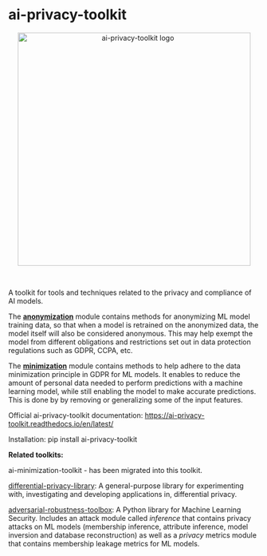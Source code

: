 # ai-privacy-toolkit
<p align="center">
  <img src="docs/images/logo with text.jpg?raw=true" width="467" title="ai-privacy-toolkit logo">
</p>
<br />

A toolkit for tools and techniques related to the privacy and compliance of AI models.

The [**anonymization**](apt/anonymization/README.md) module contains methods for anonymizing ML model 
training data, so that when a model is retrained on the anonymized data, the model itself will also be 
considered anonymous. This may help exempt the model from different obligations and restrictions 
set out in data protection regulations such as GDPR, CCPA, etc. 

The [**minimization**](apt/minimization/README.md) module contains methods to help adhere to the data 
minimization principle in GDPR for ML models. It enables to reduce the amount of 
personal data needed to perform predictions with a machine learning model, while still enabling the model
to make accurate predictions. This is done by by removing or generalizing some of the input features.

Official ai-privacy-toolkit documentation: https://ai-privacy-toolkit.readthedocs.io/en/latest/

Installation: pip install ai-privacy-toolkit

**Related toolkits:**

ai-minimization-toolkit - has been migrated into this toolkit.

[differential-privacy-library](https://github.com/IBM/differential-privacy-library): A 
general-purpose library for experimenting with, investigating and developing applications in, 
differential privacy.

[adversarial-robustness-toolbox](https://github.com/Trusted-AI/adversarial-robustness-toolbox):
A Python library for Machine Learning Security. Includes an attack module called *inference* that contains privacy attacks on ML models 
(membership inference, attribute inference, model inversion and database reconstruction) as well as a *privacy* metrics module that contains
membership leakage metrics for ML models.

